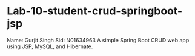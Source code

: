 # Lab-10-student-crud-springboot-jsp
Name: Gurjit Singh
Sid: N01634963
A simple Spring Boot CRUD web app using JSP, MySQL, and Hibernate.
